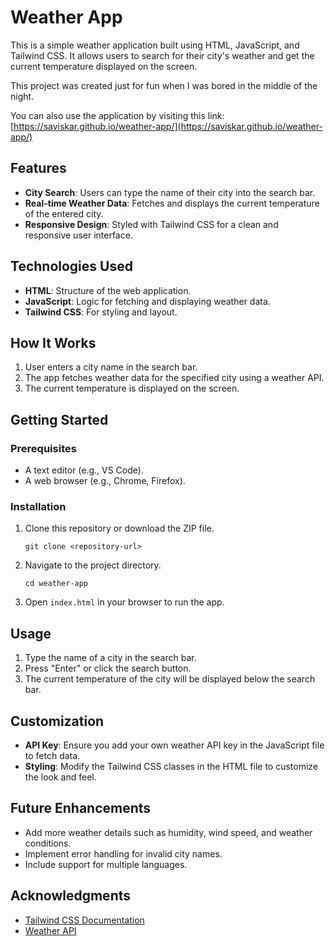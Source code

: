 # Weather App

This is a simple weather application built using HTML, JavaScript, and Tailwind CSS. It allows users to search for their city's weather and get the current temperature displayed on the screen.

This project was created just for fun when I was bored in the middle of the night.

You can also use the application by visiting this link: [https://saviskar.github.io/weather-app/](https://saviskar.github.io/weather-app/)

## Features
- **City Search**: Users can type the name of their city into the search bar.
- **Real-time Weather Data**: Fetches and displays the current temperature of the entered city.
- **Responsive Design**: Styled with Tailwind CSS for a clean and responsive user interface.

## Technologies Used
- **HTML**: Structure of the web application.
- **JavaScript**: Logic for fetching and displaying weather data.
- **Tailwind CSS**: For styling and layout.

## How It Works
1. User enters a city name in the search bar.
2. The app fetches weather data for the specified city using a weather API.
3. The current temperature is displayed on the screen.

## Getting Started

### Prerequisites
- A text editor (e.g., VS Code).
- A web browser (e.g., Chrome, Firefox).

### Installation
1. Clone this repository or download the ZIP file.
   ```
   git clone <repository-url>
   ```
2. Navigate to the project directory.
   ```
   cd weather-app
   ```
3. Open `index.html` in your browser to run the app.

## Usage
1. Type the name of a city in the search bar.
2. Press "Enter" or click the search button.
3. The current temperature of the city will be displayed below the search bar.

## Customization
- **API Key**: Ensure you add your own weather API key in the JavaScript file to fetch data.
- **Styling**: Modify the Tailwind CSS classes in the HTML file to customize the look and feel.

## Future Enhancements
- Add more weather details such as humidity, wind speed, and weather conditions.
- Implement error handling for invalid city names.
- Include support for multiple languages.
 
## Acknowledgments
- [Tailwind CSS Documentation](https://tailwindcss.com/docs)
- [Weather API](https://openweathermap.org/api)

